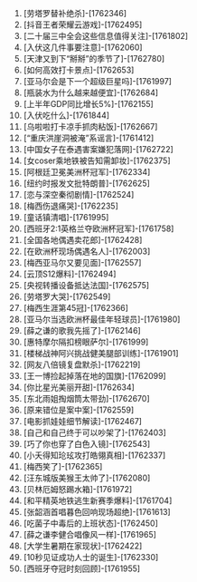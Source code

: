 
1. [劳塔罗替补绝杀]-[1762346]
1. [抖音王者荣耀云游戏]-[1762495]
1. [二十届三中全会这些信息值得关注]-[1761802]
1. [入伏这几件事要注意]-[1762060]
1. [天津又到下“掰掰”的季节了]-[1762780]
1. [如何高效打卡景点]-[1762653]
1. [亚马尔会是下一个超级巨星吗]-[1761997]
1. [瓶装水为什么越来越便宜]-[1762684]
1. [上半年GDP同比增长5%]-[1762155]
1. [入伏吃什么]-[1761844]
1. [乌啦啦打卡凉手抓肉粘饭]-[1762667]
1. [“重庆洪崖洞被淹”系谣言]-[1761412]
1. [中国女子在泰遇害案嫌犯落网]-[1762722]
1. [女coser乘地铁被告知需卸妆]-[1762375]
1. [阿根廷卫冕美洲杯冠军]-[1762334]
1. [纽约时报发文批特朗普]-[1762625]
1. [恋与深空秦彻剧情]-[1762524]
1. [梅西伤退痛哭]-[1762235]
1. [童话镇清唱]-[1761995]
1. [西班牙2:1英格兰夺欧洲杯冠军]-[1761758]
1. [全国各地偶遇卖花郎]-[1762428]
1. [在欧洲杯现场偶遇名人]-[1762003]
1. [梅西亚马尔又要见面]-[1762557]
1. [云顶S12爆料]-[1762494]
1. [央视转播设备抵达法国]-[1762575]
1. [劳塔罗大哭]-[1762549]
1. [梅西生涯第45冠]-[1762366]
1. [亚马尔当选欧洲杯最佳年轻球员]-[1761980]
1. [薛之谦的歌我先摇了]-[1762146]
1. [惠特摩尔隔扣榜眼萨尔]-[1761999]
1. [楼梯战神阿兴挑战健美腿部训练]-[1761901]
1. [网友八倍镜复盘默杀]-[1762219]
1. [王一博捡起掉落在地的国旗]-[1762099]
1. [你比星光美丽开甜]-[1762634]
1. [东北雨姐掏烟筒太带劲]-[1762670]
1. [原来错位是案中案]-[1762559]
1. [电影抓娃娃细节解读]-[1762467]
1. [自己和自己终于可以吵架了]-[1762403]
1. [巧了你也穿了白色入镜]-[1762543]
1. [小夭得知玱玹攻打皓翎真相]-[1762337]
1. [梅西笑了]-[1762365]
1. [汪东城版美猴王太帅了]-[1762080]
1. [贝林厄姆怒踢水箱]-[1761972]
1. [和平精英地铁逃生新赛季爆料]-[1761704]
1. [张韶涵首唱暮色回响现场超绝]-[1761613]
1. [吃菌子中毒后的上班状态]-[1762450]
1. [薛之谦李健合唱像风一样]-[1761965]
1. [大学生暑期在家现状]-[1762422]
1. [10秒见证成功人士的诞生]-[1762330]
1. [西班牙夺冠时刻回顾]-[1761955]